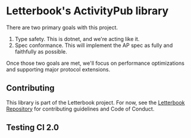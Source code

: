 # Letterbook's ActivityPub library

There are two primary goals with this project.

1. Type safety. This is dotnet, and we're acting like it.
2. Spec conformance. This will implement the AP spec as fully and faithfully as possible.

Once those two goals are met, we'll focus on performance optimizations and supporting major protocol extensions.

## Contributing

This library is part of the Letterbook project. For now, see the [Letterbook Repository](https://github.com/Letterbook/Letterbook) for contributing guidelines and Code of Conduct.

## Testing CI 2.0
